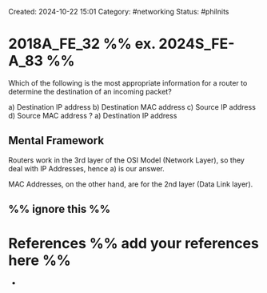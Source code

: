 Created: 2024-10-22 15:01
Category: #networking 
Status: #philnits



# 2018A_FE_32 %% ex. 2024S_FE-A_83 %%

Which of the following is the most appropriate information for a router to determine the destination of an incoming packet?

a) Destination IP address
b) Destination MAC address
c) Source IP address
d) Source MAC address
? 
a) Destination IP address

## Mental Framework

Routers work in the 3rd layer of the OSI Model (Network Layer), so they deal with IP Addresses, hence a) is our answer.

MAC Addresses, on the other hand, are for the 2nd layer (Data Link layer).



%% ignore this %%
---









# References %% add your references here %%
- 